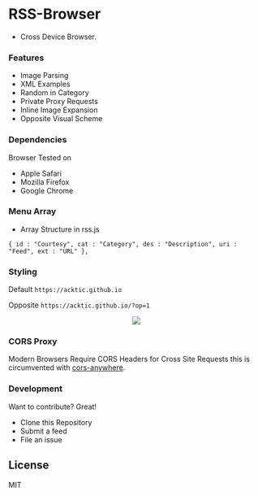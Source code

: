 # RSS-Browser

  - Cross Device Browser.


### Features

* Image Parsing
* XML Examples
* Random in Category
* Private Proxy Requests
* Inline Image Expansion
* Opposite Visual Scheme


### Dependencies

Browser Tested on
* Apple Safari
* Mozilla Firefox
* Google Chrome


### Menu Array

* Array Structure in rss.js

`{ id : "Courtesy", cat : "Category", des : "Description", uri : "Feed", ext : "URL" },`

### Styling

Default
`https://acktic.github.io`

Opposite
`https://acktic.github.io/?op=1`
 
 <p align='center'><img src='https://ackti.files.wordpress.com/2020/01/8197227400950.png'></p>
 
 
### CORS Proxy

Modern Browsers Require CORS Headers for Cross Site Requests this is circumvented with [cors-anywhere](https://github.com/Rob--W/cors-anywhere "cors-anywhere").

### Development

Want to contribute? Great!
- Clone this Repository
- Submit a feed
- File an issue

License
----

MIT
